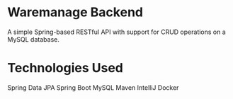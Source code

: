 # Waremanage Backend
 A simple Spring-based RESTful API with support for CRUD operations on a MySQL database.
 
 # Technologies Used
 Spring Data JPA
 Spring Boot
 MySQL
 Maven
 IntelliJ
 Docker
 

